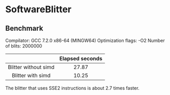 
# SoftwareBlitter

## Benchmark

Compilator: GCC 7.2.0 x86-64   (MINGW64)
Optimization flags: -O2
Number of blits: 2000000

|                      | Elapsed seconds |
|:--------------------:|:---------------:|
| Blitter without simd |      27.87      |
|   Blitter with simd  |      10.25      |

The blitter that uses SSE2 instructions is about 2.7 times faster.


